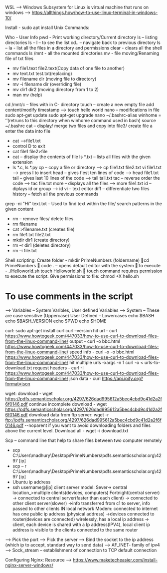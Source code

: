 WSL 
--> Windows Subsystem for Linux is virtual machine that runs on windows
--> https://allthings.how/how-to-use-linux-terminal-in-windows-10/

Install - sudo apt install 
Unix Commands: 

Who - User Info
pwd - Print working directory/Current directory
ls – listing directories
ls – l – to see the list 
cd.. – navigate back to previous directory
ls – la - list all the files in a directory and permissions
clear  - clears all the shell commands
ls /mnt - all the mounted directories
mv - file moving/Renaming file of txt files
-	mv file1.text file2.text(Copy data of one file to another)
-	mv text.txt test.txt(replacing)
-	mv filename dir (moving file to directory)
-	mv -i filename dir (overriding file)
-	mv dir1 dir2 (moving directory from 1 to 2)
-	man mv (help)

cd /mnt/c – files with in C- directory
touch – create a new empty file add content/modify timestamp
 --> touch hello world
nano – modifications in file
sudo apt-get update 
sudo apt-get upgrade 
nano ~/.bashrc-alias winhome = ‘’(retruns to this directory when winhome command used in bash)
source ~/.bashrc 
cat – display/ merge two files and copy into file3/ create file a enter the data into file
-	cat -->file1.txt
-	control D to exit 
-	cat file1 file2>file
-	cat – display the contents of file
ls *.txt – lists all files with the given extension
-	ls *.c, ls *.py
cp – copy a file or directory
-->	cp file1.txt file2.txt
vi file1.txt
-->	press I to insert
head – gives fiest ten lines of code
-->	head file1.txt
tail – gives last 10 lines of the code
-->	tail tail.txt
tac – reverse order the code
-->	tac file.txt
more – displays all the files
-->	more file1.txt
id – diplays id  or group
-->	id
vi – text editor
diff – differentiate two files
history – fetch all the previous commands 

grep -ni "Hi" text.txt – Used to find text within the file/ search patterns in the given content
-	rm – remove files/ delete files
-	rm filename
-	cat >filename.txt (creates file)
-	rm file1.txt file2.txt
-	mkdir dir1 (create directory)
-	rm –r dir1 (deletes directory)
-	rm –i file.txt



Shell scripting: 
Create folder - mkdir PrimeNumbers (foldername)
cd PrimeNumbers
 code . – opens default editor with the system
To execute -  ./Helloworld.sh
touch Helloworld.sh     touch command requires permission to execute the script.
Give permissions to file: chmod +X hello.sh
# To use comments in the script

--> Variables – System Varibles, User defined Variables
--> System – These are case sensitive (Uppercase)
User Defined – Lowercases
echo $BASH
echo $BASH_VERSION
echo $PWD
echo $HOME

curl:
sudo apt-get install curl
curl –version
hit url - curl https://www.howtogeek.com/447033/how-to-use-curl-to-download-files-from-the-linux-command-line/
output - curl -o bbc.html https://www.howtogeek.com/447033/how-to-use-curl-to-download-files-from-the-linux-command-line/
speed info - curl –x -o bbc.html https://www.howtogeek.com/447033/how-to-use-curl-to-download-files-from-the-linux-command-line/
hit multiple  urls -xargs -n 1 curl -o < urls-to-download.txt
request headers - curl -I https://www.howtogeek.com/447033/how-to-use-curl-to-download-files-from-the-linux-command-line/
json data - curl https://api.ipify.org?format=json

wget:
download - wget https://pdfs.semanticscholar.org/4297/626dad995612a5bec4cbd9c41d2a2f6f0146.pdf
continue incomplete download - wget https://pdfs.semanticscholar.org/4297/626dad995612a5bec4cbd9c41d2a2f6f0146.pdf
download data from ftp server: wget -r ftp://pdfs.semanticscholar.org/4297/626dad995612a5bec4cbd9c41d2a2f6f0146.pdf
--noparent if you want to avoid downloading folders and files above the current level.
Download all - wget -i download.txt

Scp – command line that help to share files between two computer remotely
-	scp C:\Users\madhury\Desktop\PrimeNumbers\pdfs.semanticscholar.org\4297 [ip]
-	scp – r C:\Users\madhury\Desktop\PrimeNumbers\pdfs.semanticscholar.org\4297 [ip]
-	Ubuntu ip address
-	ssh username@[ip]
client server model:
Sever-> central location_>multiple clients(devices, computers)
Fortnight(central server)
-> connected to central server(faster than each client)
-> connected to other client server(slower)
->info transferred from c1 to server, info passed to other clients
IN local network
Modem: connected to internet has one public ip address (physical address) 
->devices connected to router(devices are connected) wirelessly, has a local ip address 
-> client, each device is shared with a Ip address(IPV4), local client ip address is visible to the clients connected to the same router

--> Pick the port
--> Pick the server
--> Bind the socket to the ip address (which ip to accept, standard way to send data)
--> AF_INET- family of ipv4
--> Sock_stream – establishment of connection to TCP default connection

Configuring Nginx:
Resource --> https://www.maketecheasier.com/install-nginx-server-windows/
